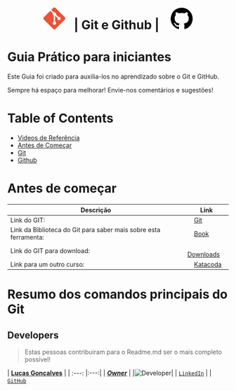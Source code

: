 <h1 align="center">
    <img alt="GIT" title="GIT" src="https://raw.githubusercontent.com/Auriflanos/Git_GitHub_Training/master/Git.png" width="50px" />&nbsp;&nbsp;&nbsp;|<strong> Git e Github </strong> |&nbsp;&nbsp;&nbsp;
    <img alt="GitHub" title="GitHub" src="https://raw.githubusercontent.com/Auriflanos/Git_GitHub_Training/master/github_ver2.png" width="50px" />
</h1>

# Guia Prático para iniciantes

Este Guia foi criado para auxilia-los no aprendizado sobre o Git e GitHub.

Sempre há espaço para melhorar! Envie-nos comentários e sugestões!

# Table of Contents
- [Videos de Referência](#Vídeos-de-Referência)
- [Antes de Começar](#Antes-de-Começar)
- [Git](#Git)
- [Github](#GitHub)

# **Antes de começar**

|Descrição|Link|
|--|--|
|Link do GIT: &nbsp;&nbsp;&nbsp;| &nbsp;&nbsp;&nbsp; [Git](https://git-scm.com/)|
Link da Biblioteca do Git para saber mais sobre esta ferramenta: &nbsp;&nbsp;&nbsp;| &nbsp;&nbsp;&nbsp; [Book](https://git-scm.com/book/en/v2)
Link do GIT para download: &nbsp;&nbsp;&nbsp;| &nbsp;&nbsp;&nbsp; [Downloads](https://git-scm.com/downloads)
|Link para um outro curso: &nbsp;&nbsp;&nbsp;| &nbsp;&nbsp;&nbsp; [Katacoda](https://www.katacoda.com/courses/git)|

# **Resumo dos comandos principais do Git**


## Developers

> Estas pessoas contribuiram para o Readme.md ser o mais completo possível!

| <a href="https://github.com/Auriflanos" target="_blank">**Lucas Gonçalves**</a> | 
| :---: |:---:| 
| <a href="https://github.com/Auriflanos" target="_blank">***Owner***</a> |
|<img alt="Developer" title="Developer" src="https://avatars0.githubusercontent.com/u/66454089?s=460&u=7d44989a97508ae37a8d5d81fb1bf19e005f15e9&v=4" width="130px" />| 
| <a href="https://www.linkedin.com/in/lucasrgoncalves/" target="_blank">`LinkedIn`</a> | 
| <a href="https://github.com/Auriflanos" target="_blank">`GitHub`</a> 